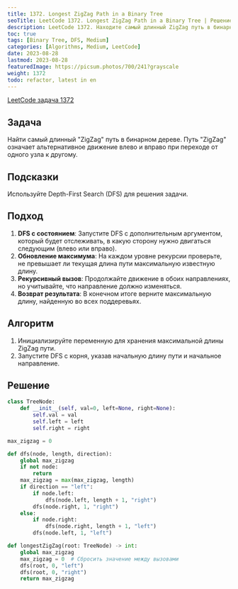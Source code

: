 ```yaml
---
title: 1372. Longest ZigZag Path in a Binary Tree
seoTitle: LeetCode 1372. Longest ZigZag Path in a Binary Tree | Решение на Python.
description: LeetCode 1372. Находите самый длинный ZigZag путь в бинарном дереве. Разбор задачи.
toc: true
tags: [Binary Tree, DFS, Medium]
categories: [Algorithms, Medium, LeetCode]
date: 2023-08-28
lastmod: 2023-08-28
featuredImage: https://picsum.photos/700/241?grayscale
weight: 1372
todo: refactor, latest in en
---
```


[LeetCode задача 1372](<https://leetcode.com/problems/longest-zigzag-path-in-a-binary-tree/>)

## Задача

Найти самый длинный "ZigZag" путь в бинарном дереве. Путь "ZigZag" означает альтернативное движение влево и вправо при переходе от одного узла к другому.

## Подсказки

Используйте Depth-First Search (DFS) для решения задачи.

## Подход

1. **DFS с состоянием**: Запустите DFS с дополнительным аргументом, который будет отслеживать, в какую сторону нужно двигаться следующим (влево или вправо).
2. **Обновление максимума**: На каждом уровне рекурсии проверьте, не превышает ли текущая длина пути максимальную известную длину.
3. **Рекурсивный вызов**: Продолжайте движение в обоих направлениях, но учитывайте, что направление должно изменяться.
4. **Возврат результата**: В конечном итоге верните максимальную длину, найденную во всех поддеревьях.

## Алгоритм

1. Инициализируйте переменную для хранения максимальной длины ZigZag пути.
2. Запустите DFS с корня, указав начальную длину пути и начальное направление.

## Решение

```python
class TreeNode:
    def __init__(self, val=0, left=None, right=None):
        self.val = val
        self.left = left
        self.right = right

max_zigzag = 0

def dfs(node, length, direction):
    global max_zigzag
    if not node:
        return
    max_zigzag = max(max_zigzag, length)
    if direction == "left":
        if node.left:
            dfs(node.left, length + 1, "right")
        dfs(node.right, 1, "right")
    else:
        if node.right:
            dfs(node.right, length + 1, "left")
        dfs(node.left, 1, "left")

def longestZigZag(root: TreeNode) -> int:
    global max_zigzag
    max_zigzag = 0  # Сбросить значение между вызовами
    dfs(root, 0, "left")
    dfs(root, 0, "right")
    return max_zigzag

```
